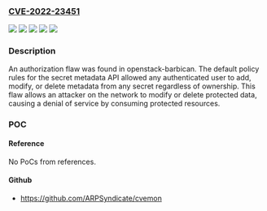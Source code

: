 ### [CVE-2022-23451](https://cve.mitre.org/cgi-bin/cvename.cgi?name=CVE-2022-23451)
![](https://img.shields.io/static/v1?label=Product&message=Red%20Hat%20OpenStack%20Platform%2016.1&color=blue)
![](https://img.shields.io/static/v1?label=Product&message=Red%20Hat%20OpenStack%20Platform%2016.2&color=blue)
![](https://img.shields.io/static/v1?label=Version&message=!%200%3A9.0.1-1.20220916133702.07be198.el8ost%20&color=brighgreen)
![](https://img.shields.io/static/v1?label=Version&message=!%200%3A9.0.2-2.20220122185348.c718783.el8ost%20&color=brighgreen)
![](https://img.shields.io/static/v1?label=Vulnerability&message=Incorrect%20Authorization&color=brighgreen)

### Description

An authorization flaw was found in openstack-barbican. The default policy rules for the secret metadata API allowed any authenticated user to add, modify, or delete metadata from any secret regardless of ownership. This flaw allows an attacker on the network to modify or delete protected data, causing a denial of service by consuming protected resources.

### POC

#### Reference
No PoCs from references.

#### Github
- https://github.com/ARPSyndicate/cvemon

